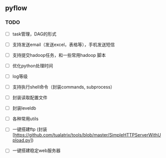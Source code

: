 ## pyflow

### TODO

- [ ] task管理，DAG的形式
- [ ] 支持发送email（发送excel，表格等），手机发送短信
- [ ] 支持提交hadoop任务，和一些常用hadoop 脚本
- [ ] 优化python处理时间
- [ ] log等级
- [ ] 支持执行shell命令（封装commands, subprocess）
- [ ] 封装读取配置文件
- [ ] 封装leveldb
- [ ] 各种常用utils
- [ ] 一键搭建ftp (封装[https://github.com/tualatrix/tools/blob/master/SimpleHTTPServerWithUpload.py])
- [ ] 一键搭建稳定web服务器

